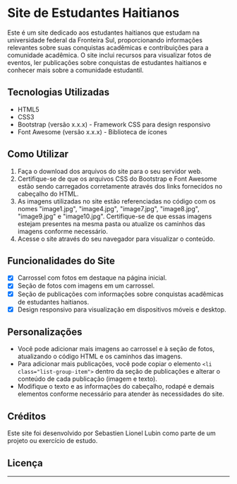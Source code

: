 # Site de Estudantes Haitianos

Este é um site dedicado aos estudantes haitianos que estudam na universidade federal da Fronteira Sul, proporcionando informações relevantes sobre suas conquistas acadêmicas e contribuições para a comunidade acadêmica. O site inclui recursos para visualizar fotos de eventos, ler publicações sobre conquistas de estudantes haitianos e conhecer mais sobre a comunidade estudantil.

## Tecnologias Utilizadas

- HTML5
- CSS3
- Bootstrap (versão x.x.x) - Framework CSS para design responsivo
- Font Awesome (versão x.x.x) - Biblioteca de ícones

## Como Utilizar

1. Faça o download dos arquivos do site para o seu servidor web.
2. Certifique-se de que os arquivos CSS do Bootstrap e Font Awesome estão sendo carregados corretamente através dos links fornecidos no cabeçalho do HTML.
3. As imagens utilizadas no site estão referenciadas no código com os nomes "image1.jpg", "image4.jpg", "image7.jpg", "image8.jpg", "image9.jpg" e "image10.jpg". Certifique-se de que essas imagens estejam presentes na mesma pasta ou atualize os caminhos das imagens conforme necessário.
4. Acesse o site através do seu navegador para visualizar o conteúdo.

## Funcionalidades do Site

- [x] Carrossel com fotos em destaque na página inicial.
- [x] Seção de fotos com imagens em um carrossel.
- [x] Seção de publicações com informações sobre conquistas acadêmicas de estudantes haitianos.
- [x] Design responsivo para visualização em dispositivos móveis e desktop.

## Personalizações

- Você pode adicionar mais imagens ao carrossel e à seção de fotos, atualizando o código HTML e os caminhos das imagens.
- Para adicionar mais publicações, você pode copiar o elemento `<li class="list-group-item">` dentro da seção de publicações e alterar o conteúdo de cada publicação (imagem e texto).
- Modifique o texto e as informações do cabeçalho, rodapé e demais elementos conforme necessário para atender às necessidades do site.

## Créditos

Este site foi desenvolvido por Sebastien Lionel Lubin como parte de um projeto ou exercício de estudo.

## Licença


---

